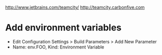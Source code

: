 http://www.jetbrains.com/teamcity/
http://teamcity.carbonfive.com

# Add environment variables

  * Edit Configuration Settings > Build Parameters > Add New Parameter
  * Name: env.FOO, Kind: Environment Variable



